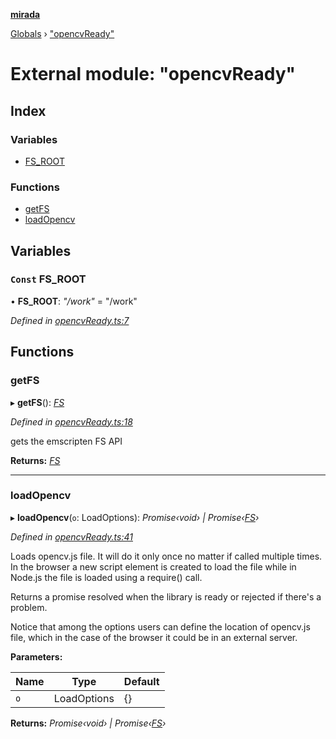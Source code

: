 **[mirada](../README.md)**

[Globals](../README.md) › ["opencvReady"](_opencvready_.md)

# External module: "opencvReady"

## Index

### Variables

* [FS_ROOT](_opencvready_.md#const-fs_root)

### Functions

* [getFS](_opencvready_.md#getfs)
* [loadOpencv](_opencvready_.md#loadopencv)

## Variables

### `Const` FS_ROOT

• **FS_ROOT**: *"/work"* = "/work"

*Defined in [opencvReady.ts:7](https://github.com/cancerberoSgx/mirada/blob/0ec64a4/mirada/src/opencvReady.ts#L7)*

## Functions

###  getFS

▸ **getFS**(): *[FS](../interfaces/_types_emscripten_.fs.md)*

*Defined in [opencvReady.ts:18](https://github.com/cancerberoSgx/mirada/blob/0ec64a4/mirada/src/opencvReady.ts#L18)*

gets the emscripten FS API

**Returns:** *[FS](../interfaces/_types_emscripten_.fs.md)*

___

###  loadOpencv

▸ **loadOpencv**(`o`: LoadOptions): *Promise‹void› | Promise‹[FS](../interfaces/_types_emscripten_.fs.md)›*

*Defined in [opencvReady.ts:41](https://github.com/cancerberoSgx/mirada/blob/0ec64a4/mirada/src/opencvReady.ts#L41)*

Loads opencv.js file. It will do it only once no matter if called multiple times.
In the browser a new script element is created to load the file while in Node.js
the file is loaded using a require() call.

Returns a promise resolved when the library is ready or rejected if there's a problem.

Notice that among the options users can define the location of opencv.js file, which
in the case of the browser it could be in an external server.

**Parameters:**

Name | Type | Default |
------ | ------ | ------ |
`o` | LoadOptions |  {} |

**Returns:** *Promise‹void› | Promise‹[FS](../interfaces/_types_emscripten_.fs.md)›*